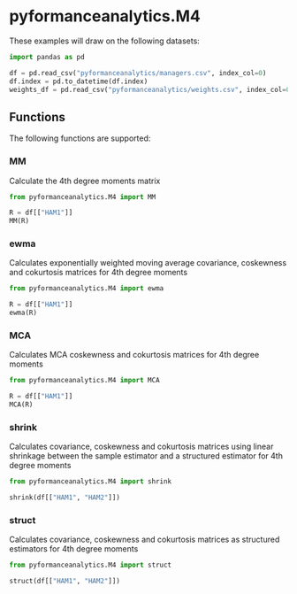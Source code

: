 # pyformanceanalytics.M4

These examples will draw on the following datasets:

```python
import pandas as pd

df = pd.read_csv("pyformanceanalytics/managers.csv", index_col=0)
df.index = pd.to_datetime(df.index)
weights_df = pd.read_csv("pyformanceanalytics/weights.csv", index_col=0)
```

## Functions

The following functions are supported:

### MM

Calculate the 4th degree moments matrix

```python
from pyformanceanalytics.M4 import MM

R = df[["HAM1"]]
MM(R)
```

### ewma

Calculates exponentially weighted moving average covariance, coskewness and cokurtosis matrices for 4th degree moments

```python
from pyformanceanalytics.M4 import ewma

R = df[["HAM1"]]
ewma(R)
```

### MCA

Calculates MCA coskewness and cokurtosis matrices for 4th degree moments

```python
from pyformanceanalytics.M4 import MCA

R = df[["HAM1"]]
MCA(R)
```

### shrink

Calculates covariance, coskewness and cokurtosis matrices using linear shrinkage between the sample estimator and a structured estimator for 4th degree moments

```python
from pyformanceanalytics.M4 import shrink

shrink(df[["HAM1", "HAM2"]])
```

### struct

Calculates covariance, coskewness and cokurtosis matrices as structured estimators for 4th degree moments

```python
from pyformanceanalytics.M4 import struct

struct(df[["HAM1", "HAM2"]])
```
